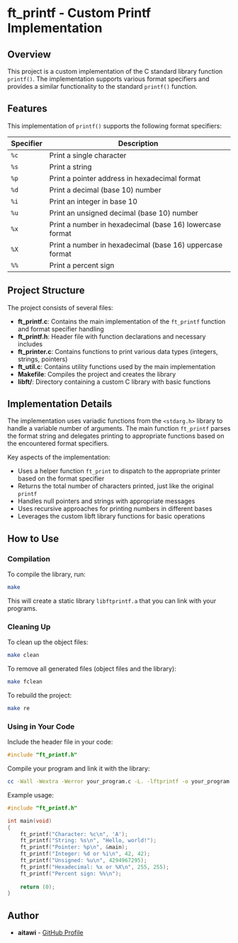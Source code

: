 # ft_printf - Custom Printf Implementation

## Overview

This project is a custom implementation of the C standard library function `printf()`. The implementation supports various format specifiers and provides a similar functionality to the standard `printf()` function.

## Features

This implementation of `printf()` supports the following format specifiers:

| Specifier |                        Description                       |
|-----------|----------------------------------------------------------|
| `%c`      | Print a single character                                 |
| `%s`      | Print a string                                           |
| `%p`      | Print a pointer address in hexadecimal format            |
| `%d`      | Print a decimal (base 10) number                         |
| `%i`      | Print an integer in base 10                              |
| `%u`      | Print an unsigned decimal (base 10) number               |
| `%x`      | Print a number in hexadecimal (base 16) lowercase format |
| `%X`      | Print a number in hexadecimal (base 16) uppercase format |
| `%%`      | Print a percent sign                                     |

## Project Structure

The project consists of several files:

- **ft_printf.c**: Contains the main implementation of the `ft_printf` function and format specifier handling
- **ft_printf.h**: Header file with function declarations and necessary includes
- **ft_printer.c**: Contains functions to print various data types (integers, strings, pointers)
- **ft_util.c**: Contains utility functions used by the main implementation
- **Makefile**: Compiles the project and creates the library
- **libft/**: Directory containing a custom C library with basic functions

## Implementation Details

The implementation uses variadic functions from the `<stdarg.h>` library to handle a variable number of arguments. The main function `ft_printf` parses the format string and delegates printing to appropriate functions based on the encountered format specifiers.

Key aspects of the implementation:

- Uses a helper function `ft_print` to dispatch to the appropriate printer based on the format specifier
- Returns the total number of characters printed, just like the original `printf`
- Handles null pointers and strings with appropriate messages
- Uses recursive approaches for printing numbers in different bases
- Leverages the custom libft library functions for basic operations

## How to Use

### Compilation

To compile the library, run:

```bash
make
```

This will create a static library `libftprintf.a` that you can link with your programs.

### Cleaning Up

To clean up the object files:

```bash
make clean
```

To remove all generated files (object files and the library):

```bash
make fclean
```

To rebuild the project:

```bash
make re
```

### Using in Your Code

Include the header file in your code:

```c
#include "ft_printf.h"
```

Compile your program and link it with the library:

```bash
cc -Wall -Wextra -Werror your_program.c -L. -lftprintf -o your_program
```

Example usage:

```c
#include "ft_printf.h"

int main(void)
{
    ft_printf("Character: %c\n", 'A');
    ft_printf("String: %s\n", "Hello, world!");
    ft_printf("Pointer: %p\n", &main);
    ft_printf("Integer: %d or %i\n", 42, 42);
    ft_printf("Unsigned: %u\n", 4294967295);
    ft_printf("Hexadecimal: %x or %X\n", 255, 255);
    ft_printf("Percent sign: %%\n");
    
    return (0);
}
```

## Author

- **aitawi** - [GitHub Profile](https://github.com/ITAXBOX)
